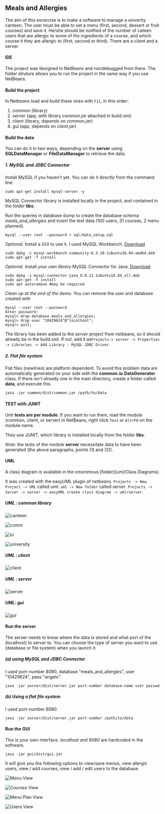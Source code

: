## Meals and Allergies

The aim of this excercise is to make a software to manage a univerity canteen. The user must be able to set a menu (first, second, dessert or fruit courses) and save it. He/she should be notified of the number of cateen users that are allergic to some of the ingredients of a course, and which course it they are allergic to (first, second or third). There are a client and a server. 

#### IDE

The project was designed in NetBeans and run/debugged from there. The folder struture allows you to run the project in the same way if you use NetBeans.

#### Build the project

In Netbeans load and build these ones with `F11`, in this order:

1. common (library)
2. server (app, with library *common.jar* attached in build.xml)
3. client (library, depends on *common.jar*)
4. gui (app, depends on *client.jar*)

#### Build the data

You can do it in two ways, depending on the **server** using **SQLDataManager** or **FileDataManager** to retrieve the data. 

##### 1. MySQL and JDBC Connector

Install MySQL if you haven't yet. You can do it directly from the command line.

    sudo apt-get install mysql-server -y 

MySQL Connector library is installed locally in the project, and contained in the folder **libs**.

Run the queries in database dump to create the database schema *meals_and_allergies* and insert the test data (100 users, 31 courses, 2 menu planned). 

    mysql --user root --password < sql/data_setup.sql

*Optional*. Install a GUI to use it. I used MySQL Workbench. [Download](https://cdn.mysql.com//Downloads/MySQLGUITools/mysql-workbench-community-6.3.10-1ubuntu16.04-amd64.deb)

    sudo dpkg -i mysql-workbench-community-6.3.10-1ubuntu16.04-amd64.deb
    sudo apt-get -f install
    
*Optional*. Install *your own library* MySQL Connector for Java. [Download](https://cdn.mysql.com//Downloads/Connector-J/mysql-connector-java_8.0.11-1ubuntu16.04_all.deb)

    sudo dpkg -i mysql-connector-java_8.0.11-1ubuntu16.04_all.deb
    sudo apt-get -f install 
    sudo apt autoremove #may be required

*Clean up at the end of the demo*. You can remove the user and database created with 

    mysql --user root --password
    Enter password: 
    mysql> drop database meals_and_allergies;
    mysql> drop user "10429624"@"localhost";
    mysql> quit;
    

The library has been added to the *server* project from netbeans, so it should already be in the build.xml. If not, add it as`Projects-> server -> Properties -> Libraries -> Add Library : MySQL JDBC Driver`. 

##### 2. Flat file system

Flat files (newlines) are platform dependent. To avoid this problem data are automatically generated on your side with the  **common.io.DataGenerator** class. If there isn't already one in the main directory, create a folder called **data**, and execute this. 

	java -jar common/dist/common.jar /path/to/data


#### TEST with JUNIT

Unit **tests are per module**. If you want to run them, load the module (common, client, or server) in NetBeans, right click `Test` or `Alt+F6` on the module name. 

They use JUNIT, which library is installed locally from the folder **libs**.

*Note*: the tests of the module **server** necessitate data to have been generated (the above paragraphs, points (1) and (2)).

#### UML

A class diagram is available in the omonimous [folder](uml/Class Diagrams). 

It was created with the easyUML plugin of netbeans. `Projects -> New Project -> UML` called *uml*. `uml -> New folder` called *server*. `Projects -> Server -> server -> easyUML create class diagram -> uml/server`. 

##### UML : common library 

![canteen](img/canteen.png)

![comm](img/comm.png)

![io](img/io.png)

![university](img/university.png)

##### UML : client

![client](img/client.png)

##### UML : server

![server](img/server.png)


##### UML: gui

![gui](img/gui.png)


#### Run the server

The server needs to know where the data is stored and what port of the (localhost) to server to. You can choose the type of server you want to use (database or  file system) when you launch it.

##### (a) using MySQL and JDBC Connector

I used port-number 8080, database "meals_and_allergies", user "10429624", pass "angelo".

	java -jar server/dist/server.jar port-number database-name user passwd


##### (b) Using a flat file system

I used port-number 8080.

	java -jar server/dist/server.jar port-number /path/to/data


#### Run the GUI

This is your own interface. *localhost* and *8080* are hardcoded in the software. 

    java -jar gui/dist/gui.jar

It will give you the following options to view/save menus, view allergic users, view / add courses, view / add / edit users to the database. 

![Menu View](img/menu_tab.png)

![Courses View](img/courses_tab.png)

![Menu Plan View](img/menuplan_tab.png)

![Users View](img/users_tab.png)

